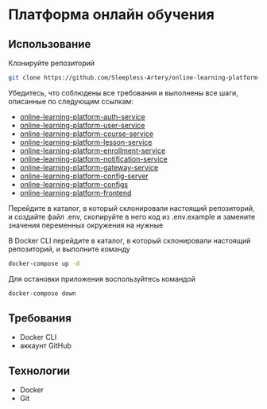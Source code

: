 # Платформа онлайн обучения
## Использование
Клонируйте репозиторий
```bash
git clone https://github.com/Sleepless-Artery/online-learning-platform-infra
```
Убедитесь, что соблюдены все требования и выполнены все шаги, описанные по следующим ссылкам:
- [online-learning-platform-auth-service](https://github.com/Sleepless-Artery/online-learning-platform-auth-service)
- [online-learning-platform-user-service](https://github.com/Sleepless-Artery/online-learning-platform-user-service)
- [online-learning-platform-course-service](https://github.com/Sleepless-Artery/online-learning-platform-course-service)
- [online-learning-platform-lesson-service](https://github.com/Sleepless-Artery/online-learning-platform-lesson-service)
- [online-learning-platform-enrollment-service](https://github.com/Sleepless-Artery/online-learning-platform-enrollment-service)
- [online-learning-platform-notification-service](https://github.com/Sleepless-Artery/online-learning-platform-notification-service)
- [online-learning-platform-gateway-service](https://github.com/Sleepless-Artery/online-learning-platform-gateway-service)
- [online-learning-platform-config-server](https://github.com/Sleepless-Artery/online-learning-platform-config-server)
- [online-learning-platform-configs](https://github.com/Sleepless-Artery/online-learning-platform-configs)
- [online-learning-platform-frontend](https://github.com/Sleepless-Artery/online-learning-platform-frontend)

Перейдите в каталог, в который склонировали настоящий репозиторий, и создайте файл .env, скопируйте в него код из .env.example и замените значения переменных окружения на нужные

В Docker CLI перейдите в каталог, в который склонировали настоящий репозиторий, и выполните команду
```bash
docker-compose up -d
```
Для остановки приложения воспользуйтесь командой
```bash
docker-compose down
```
## Требования
- Docker CLI
- аккаунт GitHub
## Технологии
- Docker
- Git

